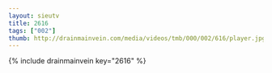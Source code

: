 ```yaml
--- 
layout: sieutv
title: 2616
tags: ["002"]
thumb: http://drainmainvein.com/media/videos/tmb/000/002/616/player.jpg
---
```

{% include drainmainvein key="2616" %} 
